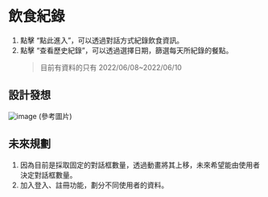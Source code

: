 # 飲食紀錄

1. 點擊 “點此進入”，可以透過對話方式紀錄飲食資訊。
2. 點擊 “查看歷史紀錄”，可以透過選擇日期，篩選每天所紀錄的餐點。
   > 目前有資料的只有 2022/06/08~2022/06/10

## 設計發想

![image](https://cdn.flipermag.com/flipermag/wp-content/uploads/2016/05/1459605746178.jpg)
(參考圖片)
<br/>

## 未來規劃

1. 因為目前是採取固定的對話框數量，透過動畫將其上移，未來希望能由使用者決定對話框數量。
2. 加入登入、註冊功能，劃分不同使用者的資料。
